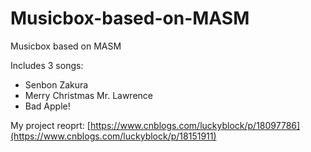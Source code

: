 # Musicbox-based-on-MASM

Musicbox based on MASM

Includes 3 songs:
- Senbon Zakura
- Merry Christmas Mr. Lawrence
- Bad Apple!

My project reoprt: [https://www.cnblogs.com/luckyblock/p/18097786](https://www.cnblogs.com/luckyblock/p/18151911)
